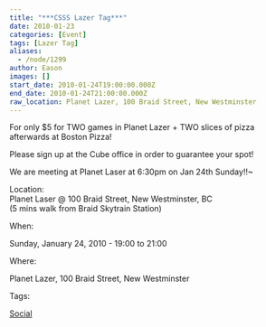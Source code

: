 ```yaml
---
title: "***CSSS Lazer Tag***"
date: 2010-01-23
categories: [Event]
tags: [Lazer Tag]
aliases:
  - /node/1299
author: Eason
images: []
start_date: 2010-01-24T19:00:00.000Z
end_date: 2010-01-24T21:00:00.000Z
raw_location: Planet Lazer, 100 Braid Street, New Westminster
---
```


For only $5 for TWO games in Planet Lazer + TWO slices of pizza afterwards at Boston Pizza!

Please sign up at the Cube office in order to guarantee your spot!

We are meeting at Planet Laser at 6:30pm on Jan 24th Sunday!!~

Location: \
Planet Laser @ 100 Braid Street, New Westminster, BC \
(5 mins walk from Braid Skytrain Station)

When: 

Sunday, January 24, 2010 - 19:00 to 21:00

Where: 

Planet Lazer, 100 Braid Street, New Westminster

Tags: 

[Social](/social)
